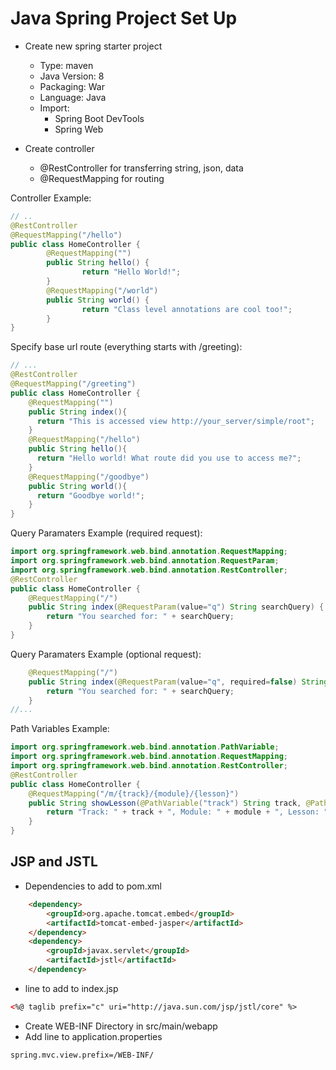 # Java Spring Project Set Up

* Create new spring starter project
    * Type: maven
    * Java Version: 8
    * Packaging: War
    * Language: Java
    * Import:
        * Spring Boot DevTools
        * Spring Web
    

* Create controller
    * @RestController for transferring string, json, data
    * @RequestMapping for routing

Controller Example: 

``` java
// ..
@RestController
@RequestMapping("/hello")
public class HomeController {
        @RequestMapping("")
        public String hello() {
                return "Hello World!";
        }
        @RequestMapping("/world")
        public String world() {
                return "Class level annotations are cool too!";
        }
}
```

Specify base url route (everything starts with /greeting): 
``` java
// ...
@RestController
@RequestMapping("/greeting")
public class HomeController {
    @RequestMapping("")
    public String index(){
      return "This is accessed view http://your_server/simple/root";
    }
    @RequestMapping("/hello")
    public String hello(){
      return "Hello world! What route did you use to access me?";
    }
    @RequestMapping("/goodbye")
    public String world(){
      return "Goodbye world!";
    }
}
```

Query Paramaters Example (required request):
``` java
import org.springframework.web.bind.annotation.RequestMapping;
import org.springframework.web.bind.annotation.RequestParam;
import org.springframework.web.bind.annotation.RestController;
@RestController
public class HomeController {
    @RequestMapping("/")
    public String index(@RequestParam(value="q") String searchQuery) {
        return "You searched for: " + searchQuery;
    }
}
```

Query Paramaters Example (optional request):
``` java
    @RequestMapping("/")
    public String index(@RequestParam(value="q", required=false) String searchQuery) {
        return "You searched for: " + searchQuery;
    }
//...
```
Path Variables Example: 
``` java
import org.springframework.web.bind.annotation.PathVariable;
import org.springframework.web.bind.annotation.RequestMapping;
import org.springframework.web.bind.annotation.RestController;
@RestController
public class HomeController {
    @RequestMapping("/m/{track}/{module}/{lesson}")
    public String showLesson(@PathVariable("track") String track, @PathVariable("module") String module, @PathVariable("lesson") String lesson){
    	return "Track: " + track + ", Module: " + module + ", Lesson: " + lesson;
    }
}
```

## JSP and JSTL
* Dependencies to add to pom.xml
``` html
    <dependency>
        <groupId>org.apache.tomcat.embed</groupId>
        <artifactId>tomcat-embed-jasper</artifactId>
    </dependency>
	<dependency>
        <groupId>javax.servlet</groupId>
        <artifactId>jstl</artifactId>
    </dependency>
```
* line to add to index.jsp

``` html
<%@ taglib prefix="c" uri="http://java.sun.com/jsp/jstl/core" %>
```

* Create WEB-INF Directory in src/main/webapp
* Add line to application.properties

` spring.mvc.view.prefix=/WEB-INF/ `









